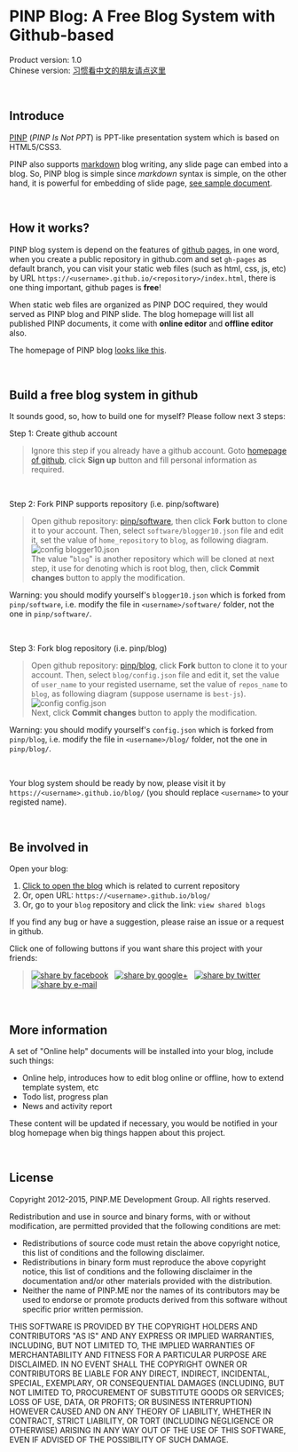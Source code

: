 ﻿PINP Blog: A Free Blog System with Github-based
===============================================
Product version: 1.0   
Chinese version: [习惯看中文的朋友请点这里](README_zh.md)

&nbsp;

## Introduce

<a target="_blank" href="http://www.pinp.me/www/www/">PINP</a> (*PINP Is Not PPT*) is PPT-like presentation system which is based on HTML5/CSS3.

PINP also supports <a target="_blank" href="http://daringfireball.net/projects/markdown/">markdown</a> blog writing, any slide page can embed into a blog. So, PINP blog is simple since *markdown* syntax is simple, on the other hand, it is powerful for embedding of slide page, <a target="_blank" href="//best-js.github.io/blog/$$English/1.online_blog.blog/">see sample document</a>.

&nbsp;

## How it works?

PINP blog system is depend on the features of <a target="_blank" href="https://pages.github.com/">github pages</a>, in one word, when you create a public repository in github.com and set `gh-pages` as default branch, you can visit your static web files (such as html, css, js, etc) by URL `https://<username>.github.io/<repository>/index.html`, there is one thing important, github pages is **free**!

When static web files are organized as PINP DOC required, they would served as PINP blog and PINP slide. The blog homepage will list all published PINP documents, it come with **online editor** and **offline editor** also.

The homepage of PINP blog <a target="target" href="//best-js.github.io/blog/?opendoc=%2F%2Fbest-js.github.io%2Fblog%2F%24%24English%2F0.netlog.blog%2F">looks like this</a>.

&nbsp;

## Build a free blog system in github

It sounds good, so, how to build one for myself? Please follow next 3 steps:

Step 1: Create github account  
 > Ignore this step if you already have a github account. Goto <a target="_blank" href="https://github.com/">homepage of github</a>, click **Sign up** button and fill personal information as required.

&nbsp;

Step 2: Fork PINP supports repository (i.e. pinp/software)   
 > Open github repository: <a target="_blank" href="https://github.com/pinp/software">pinp/software</a>, then click **Fork** button to clone it to your account. Then, select `software/blogger10.json` file and edit it, set the value of `home_repository` to `blog`, as following diagram.   
![config blogger10.json](pages/config_root.png)   
The value "`blog`" is another repository which will be cloned at next step, it use for denoting which is root blog, then, click **Commit changes** button to apply the modification.

Warning: you should modify yourself's `blogger10.json` which is forked from `pinp/software`, i.e. modify the file in `<username>/software/` folder, not the one in `pinp/software/`.

&nbsp;

Step 3: Fork blog repository (i.e. pinp/blog)   
 > Open github repository: <a target="_blank" href="https://github.com/pinp/blog">pinp/blog</a>, click **Fork** button to clone it to your account. Then, select `blog/config.json` file and edit it, set the value of `user_name` to your registed username, set the value of `repos_name` to `blog`, as following diagram (suppose username is `best-js`).   
![config config.json](pages/config_blog.png)   
Next, click **Commit changes** button to apply the modification.

Warning: you should modify yourself's `config.json` which is forked from `pinp/blog`, i.e. modify the file in `<username>/blog/` folder, not the one in `pinp/blog/`.

&nbsp;

Your blog system should be ready by now, please visit it by `https://<username>.github.io/blog/` (you should replace `<username>` to your registed name).

&nbsp;

## Be involved in

Open your blog:
 1. <a target="_blank" href="https://www.pinp.me/software/pages/blogger/gh_jump.action">Click to open the blog</a> which is related to current repository
 2. Or, open URL: `https://<username>.github.io/blog/`
 3. Or, go to your `blog` repository and click the link: `view shared blogs`

If you find any bug or have a suggestion, please raise an issue or a request in github.

Click one of following buttons if you want share this project with your friends:   
 > <a target="_blank" href="https://www.facebook.com/sharer/sharer.php?u=https%3A%2F%2Fgithub.com%2Fpinp%2Fsoftware%2Fblob%2Fgh-pages%2FREADME.md"><img title="share by facebook" src="pages/fb.png"></a>&nbsp;&nbsp;
   <a target="_blank" href="https://plus.google.com/share?url=https%3A%2F%2Fgithub.com%2Fpinp%2Fsoftware%2Fblob%2Fgh-pages%2FREADME.md"><img title="share by google+" src="pages/gp.png"></a>&nbsp;&nbsp;
   <a target="_blank" href="https://twitter.com/home?status=https%3A%2F%2Fgithub.com%2Fpinp%2Fsoftware%2Fblob%2Fgh-pages%2FREADME.md"><img title="share by twitter" src="pages/tw.png"></a>&nbsp;&nbsp;
   <a target="_blank" href="https://www.pinp.me/admin/login/invite2?url=https%3A%2F%2Fgithub.com%2Fpinp%2Fsoftware%2Fblob%2Fgh-pages%2FREADME.md"><img title="share by e-mail" src="pages/gm.png"></a>

&nbsp;

## More information

A set of "Online help" documents will be installed into your blog, include such things:

 - Online help, introduces how to edit blog online or offline, how to extend template system, etc
 - Todo list, progress plan
 - News and activity report

These content will be updated if necessary, you would be notified in your blog homepage when big things happen about this project.

&nbsp;

## License

Copyright 2012-2015, PINP.ME Development Group. All rights reserved.

Redistribution and use in source and binary forms, with or without
modification, are permitted provided that the following conditions
are met:

  - Redistributions of source code must retain the above copyright
    notice, this list of conditions and the following disclaimer.
  - Redistributions in binary form must reproduce the above
    copyright notice, this list of conditions and the following
    disclaimer in the documentation and/or other materials provided
    with the distribution.
  - Neither the name of PINP.ME nor the names of its contributors 
    may be used to endorse or promote products derived from this 
    software without specific prior written permission.

THIS SOFTWARE IS PROVIDED BY THE COPYRIGHT HOLDERS AND CONTRIBUTORS
"AS IS" AND ANY EXPRESS OR IMPLIED WARRANTIES, INCLUDING, BUT NOT
LIMITED TO, THE IMPLIED WARRANTIES OF MERCHANTABILITY AND FITNESS FOR
A PARTICULAR PURPOSE ARE DISCLAIMED. IN NO EVENT SHALL THE COPYRIGHT
OWNER OR CONTRIBUTORS BE LIABLE FOR ANY DIRECT, INDIRECT, INCIDENTAL,
SPECIAL, EXEMPLARY, OR CONSEQUENTIAL DAMAGES (INCLUDING, BUT NOT
LIMITED TO, PROCUREMENT OF SUBSTITUTE GOODS OR SERVICES; LOSS OF USE,
DATA, OR PROFITS; OR BUSINESS INTERRUPTION) HOWEVER CAUSED AND ON ANY
THEORY OF LIABILITY, WHETHER IN CONTRACT, STRICT LIABILITY, OR TORT
(INCLUDING NEGLIGENCE OR OTHERWISE) ARISING IN ANY WAY OUT OF THE USE
OF THIS SOFTWARE, EVEN IF ADVISED OF THE POSSIBILITY OF SUCH DAMAGE.
